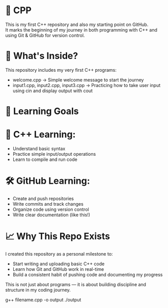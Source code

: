 # 🚀 CPP 

This is my first C++ repository and also my starting point on GitHub.  
It marks the beginning of my journey in both programming with C++ and using Git & GitHub for version control.

# 📘 What's Inside?

This repository includes my very first C++ programs:
- welcome.cpp → Simple welcome message to start the journey
- input1.cpp, input2.cpp, input3.cpp → Practicing how to take user input using cin and display output with cout

# 🎯 Learning Goals

# 🧠 C++ Learning:
- Understand basic syntax
- Practice simple input/output operations
- Learn to compile and run code

# 🛠 GitHub Learning:
- Create and push repositories
- Write commits and track changes
- Organize code using version control
- Write clear documentation (like this!)

# 📈 Why This Repo Exists

I created this repository as a personal milestone to:
- Start writing and uploading basic C++ code
- Learn how Git and GitHub work in real-time
- Build a consistent habit of pushing code and documenting my progress

This is not just about programs — it is about building discipline and structure in my coding journey.


g++ filename.cpp -o output
./output
